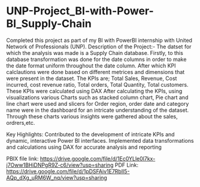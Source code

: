 # UNP-Project_BI-with-Power-BI_Supply-Chain

Completed this project as part of my BI with PowerBI internship with United Network of Professionals (UNP).
Description of the Project:-
The datset for which the analysis was made is a Supply Chain database. Firstly, to this database transformation was done for the date columns in order to make the date format uniform throughout the date column. After which KPI calclautions were done based on different metrices and dimensions that were present in the dataset.
The KPIs are; Total Sales, Revenue, Cost incurred, cost revenue ratio, Total orders, Total Quantity, Total customers. These KPIs were calculated using DAX
After calculating the KPIs, using visualizations various Charts such as stacked column chart, Pie chart and line chart were used and slicers for Order region, order date and category name were in the dashboard for an intricate understanding of the dataset.
Through these charts various insights were gathered about the sales, ordrers,etc.

Key Highlights:
Contributed to the development of intricate KPIs and dynamic, interactive Power BI interfaces.
Implemented data transformations and calculations using DAX for accurate analysis and reporting

PBIX file link: https://drive.google.com/file/d/1Ec0YLle0l7kx-j7Oww1BHiDNPgR9Z-c6/view?usp=sharing
PDF Link: https://drive.google.com/file/d/1pDSFAiv1E7RblI5-AQp_dXg_uRM6W_nq/view?usp=sharing
